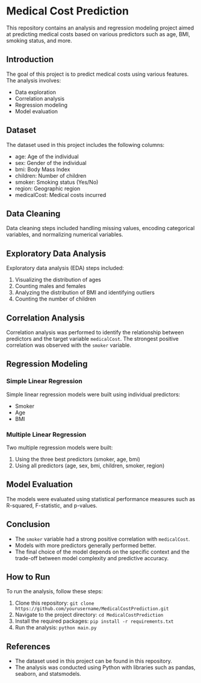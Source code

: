 # Medical Cost Prediction

This repository contains an analysis and regression modeling project aimed at predicting medical costs based on various predictors such as age, BMI, smoking status, and more.

## Introduction
The goal of this project is to predict medical costs using various features. The analysis involves:
- Data exploration
- Correlation analysis
- Regression modeling
- Model evaluation

## Dataset
The dataset used in this project includes the following columns:
- age: Age of the individual
- sex: Gender of the individual
- bmi: Body Mass Index
- children: Number of children
- smoker: Smoking status (Yes/No)
- region: Geographic region
- medicalCost: Medical costs incurred

## Data Cleaning
Data cleaning steps included handling missing values, encoding categorical variables, and normalizing numerical variables.

## Exploratory Data Analysis
Exploratory data analysis (EDA) steps included:
1. Visualizing the distribution of ages
2. Counting males and females
3. Analyzing the distribution of BMI and identifying outliers
4. Counting the number of children

## Correlation Analysis
Correlation analysis was performed to identify the relationship between predictors and the target variable `medicalCost`. The strongest positive correlation was observed with the `smoker` variable.

## Regression Modeling
### Simple Linear Regression
Simple linear regression models were built using individual predictors:
- Smoker
- Age
- BMI

### Multiple Linear Regression
Two multiple regression models were built:
1. Using the three best predictors (smoker, age, bmi)
2. Using all predictors (age, sex, bmi, children, smoker, region)

## Model Evaluation
The models were evaluated using statistical performance measures such as R-squared, F-statistic, and p-values.

## Conclusion
- The `smoker` variable had a strong positive correlation with `medicalCost`.
- Models with more predictors generally performed better.
- The final choice of the model depends on the specific context and the trade-off between model complexity and predictive accuracy.

## How to Run
To run the analysis, follow these steps:
1. Clone this repository: `git clone https://github.com/yourusername/MedicalCostPrediction.git`
2. Navigate to the project directory: `cd MedicalCostPrediction`
3. Install the required packages: `pip install -r requirements.txt`
4. Run the analysis: `python main.py`

## References
- The dataset used in this project can be found in this repository.
- The analysis was conducted using Python with libraries such as pandas, seaborn, and statsmodels.
